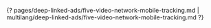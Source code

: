 {? pages/deep-linked-ads/five-video-network-mobile-tracking.md | multilang/deep-linked-ads/five-video-network-mobile-tracking.md ?}
